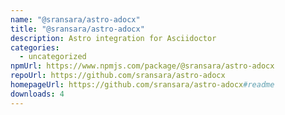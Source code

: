 ```yaml
---
name: "@sransara/astro-adocx"
title: "@sransara/astro-adocx"
description: Astro integration for Asciidoctor
categories:
  - uncategorized
npmUrl: https://www.npmjs.com/package/@sransara/astro-adocx
repoUrl: https://github.com/sransara/astro-adocx
homepageUrl: https://github.com/sransara/astro-adocx#readme
downloads: 4
---
```

